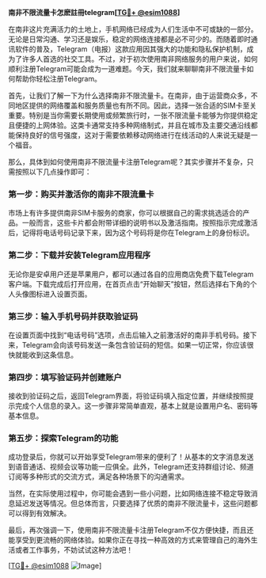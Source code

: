 **南非不限流量卡怎麽註冊telegram[[TG💪+ @esim1088](https://t.me/s/esim1088)]**

在南非这片充满活力的土地上，手机网络已经成为人们生活中不可或缺的一部分。无论是日常沟通、学习还是娱乐，稳定的网络连接都是必不可少的。而随着即时通讯软件的普及，Telegram（电报）这款应用因其强大的功能和隐私保护机制，成为了许多人首选的社交工具。不过，对于初次使用南非网络服务的用户来说，如何顺利注册Telegram可能会成为一道难题。今天，我们就来聊聊南非不限流量卡如何帮助你轻松注册Telegram。

首先，让我们了解一下为什么选择南非不限流量卡。在南非，由于运营商众多，不同地区提供的网络覆盖和服务质量也有所不同。因此，选择一张合适的SIM卡至关重要。特别是当你需要长期使用或频繁旅行时，一张不限流量卡能够为你提供稳定且便捷的上网体验。这类卡通常支持多种网络制式，并且在城市及主要交通沿线都能保持良好的信号强度，这对于需要依赖移动网络进行在线活动的人来说无疑是一个福音。

那么，具体到如何使用南非不限流量卡注册Telegram呢？其实步骤并不复杂，只需按照以下几点操作即可：

### 第一步：购买并激活你的南非不限流量卡

市场上有许多提供南非SIM卡服务的商家，你可以根据自己的需求挑选适合的产品。一般而言，这些卡片都会附带详细的说明书以及激活指南。按照指示完成激活后，记得将电话号码记录下来，因为这个号码将是你在Telegram上的身份标识。

### 第二步：下载并安装Telegram应用程序

无论你是安卓用户还是苹果用户，都可以通过各自的应用商店免费下载Telegram客户端。下载完成后打开应用，在首页点击“开始聊天”按钮，然后选择右下角的个人头像图标进入设置页面。

### 第三步：输入手机号码并获取验证码

在设置页面中找到“电话号码”选项，点击后输入之前激活好的南非手机号码。接下来，Telegram会向该号码发送一条包含验证码的短信。如果一切正常，你应该很快就能收到这条信息。

### 第四步：填写验证码并创建账户

接收到验证码之后，返回Telegram界面，将验证码填入指定位置，并继续按照提示完成个人信息的录入。这一步骤非常简单直观，基本上就是设置用户名、密码等基本信息。

### 第五步：探索Telegram的功能

成功登录后，你就可以开始享受Telegram带来的便利了！从基本的文字消息发送到语音通话、视频会议等功能一应俱全。此外，Telegram还支持群组讨论、频道订阅等多种形式的交流方式，满足各种场景下的沟通需求。

当然，在实际使用过程中，你可能会遇到一些小问题，比如网络连接不稳定导致消息延迟发送等情况。但总体而言，只要选择了优质的南非不限流量卡，这些问题都可以得到有效解决。

最后，再次强调一下，使用南非不限流量卡注册Telegram不仅方便快捷，而且还能享受到更流畅的网络体验。如果你正在寻找一种高效的方式来管理自己的海外生活或者工作事务，不妨试试这种方法吧！

[[TG💪+ @esim1088](https://t.me/s/esim1088) ![Image](https://i.postimg.cc/4NQfJmqS/Snipaste-2025-05-13-00-14-12.png)]